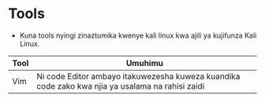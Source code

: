 # Tools

- Kuna tools nyingi zinaztumika kwenye kali linux kwa ajili ya kujifunza Kali Linux.

| Tool | Umuhimu                                                                                          |
| ---- | ------------------------------------------------------------------------------------------------ |
| Vim  | Ni code Editor ambayo itakuwezesha kuweza kuandika code zako kwa njia ya usalama na rahisi zaidi |
